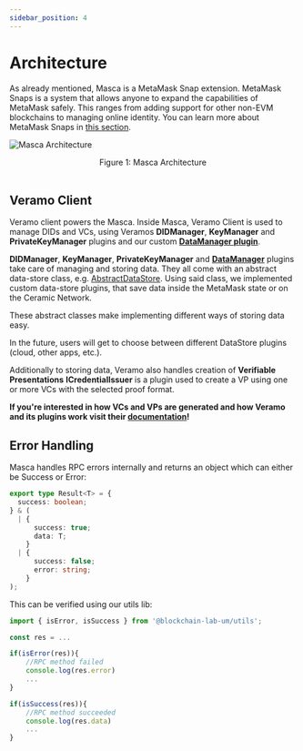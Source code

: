 ```yaml
---
sidebar_position: 4
---
```


# Architecture

As already mentioned, Masca is a MetaMask Snap extension. MetaMask Snaps is a system that allows anyone to expand the capabilities of MetaMask safely. This ranges from adding support for other non-EVM blockchains to managing online identity. You can learn more about MetaMask Snaps in [this section](./snaps.md).

![Masca Architecture](https://i.imgur.com/YiAnoly.png)

<center> Figure 1: Masca Architecture </center>
<br />

## Veramo Client

Veramo client powers the Masca. Inside Masca, Veramo Client is used to manage DIDs and VCs, using Veramos **DIDManager**, **KeyManager** and **PrivateKeyManager** plugins and our custom **[DataManager plugin](../libraries/data-manager)**.

**DIDManager**, **KeyManager**, **PrivateKeyManager** and **[DataManager](../libraries/data-manager)** plugins take care of managing and storing data. They all come with an abstract data-store class, e.g. [AbstractDataStore](https://github.com/blockchain-lab-um/ssi-snap/blob/master/packages/vcmanager/src/data-store/abstractDataStore.ts). Using said class, we implemented custom data-store plugins, that save data inside the MetaMask state or on the Ceramic Network.

These abstract classes make implementing different ways of storing data easy.

In the future, users will get to choose between different DataStore plugins (cloud, other apps, etc.).

Additionally to storing data, Veramo also handles creation of **Verifiable Presentations** **ICredentialIssuer** is a plugin used to create a VP using one or more VCs with the selected proof format.

**If you're interested in how VCs and VPs are generated and how Veramo and its plugins work visit their [documentation](https://veramo.io/docs/basics/introduction)!**

## Error Handling

Masca handles RPC errors internally and returns an object which can either be Success or Error:

```typescript
export type Result<T> = {
  success: boolean;
} & (
  | {
      success: true;
      data: T;
    }
  | {
      success: false;
      error: string;
    }
);
```

This can be verified using our utils lib:

```typescript
import { isError, isSuccess } from '@blockchain-lab-um/utils';

const res = ...

if(isError(res)){
    //RPC method failed
    console.log(res.error)
    ...
}

if(isSuccess(res)){
    //RPC method succeeded
    console.log(res.data)
    ...
}


```
